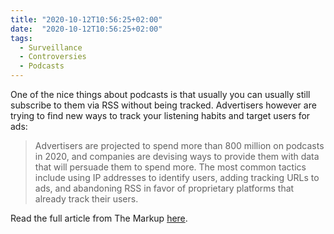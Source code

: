 ```yaml
---
title: "2020-10-12T10:56:25+02:00"
date:  "2020-10-12T10:56:25+02:00"
tags:
  - Surveillance
  - Controversies
  - Podcasts
---
```


One of the nice things about podcasts is that usually you can usually still subscribe to them via RSS without being tracked. Advertisers however are trying to find new ways to track your listening habits and target users for ads: 

> Advertisers are projected to spend more than 800 million on podcasts in 2020, and companies are devising ways to provide them with data that will persuade them to spend more. The most common tactics include using IP addresses to identify users, adding tracking URLs to ads, and abandoning RSS in favor of proprietary platforms that already track their users.

Read the full article from The Markup [here](https://web.archive.org/web/20201009103830/https://themarkup.org/ask-the-markup/2020/10/08/podcast-privacy-tracking-listener-data).
